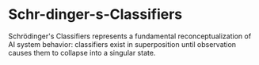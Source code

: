 # Schr-dinger-s-Classifiers
Schrödinger's Classifiers represents a fundamental reconceptualization of AI system behavior: classifiers exist in superposition until observation causes them to collapse into a singular state. 
